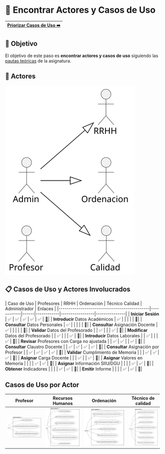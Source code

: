 # 📝 Encontrar Actores y Casos de Uso

[Priorizar Casos de Uso ➡️](PriorizarCasosDeUso.md) |
|--:|

## 🎯 **Objetivo**

El objetivo de este paso es **encontrar actores y casos de uso** siguiendo las [pautas teóricas](https://github.com/mmasias/IdSw1/blob/main/temario/contenidos/CdU.eAyCdU.md#c%C3%B3mo) de la asignatura.

## 👥 **Actores**  

![DiagramaDeActores](/images/modelosUML/CdU/Individuales/Actores.svg) 

 
 

## 📋 **Casos de Uso y Actores Involucrados**

| Caso de Uso                                  | Profesores | RRHH | Ordenación | Técnico Calidad | Administrador | Enlaces |
|----------------------------------------------|------------|------|------------|-----------------|---------------|
| **Iniciar Sesión**                           | ✅         | ✅  | ✅         | ✅              | ✅           | [📝](DetallarCasosDeUso.md#inicio-de-sesión)|
| **Introducir** Datos Académicos              | ✅         |      |            |                 |               | 📝|
| **Consultar** Datos Personales               | ✅         |      |            |                 |               | 📝|
| **Consultar** Asignación Docente             | ✅         |      |            |                 |               | 📝|
| **Validar** Datos del Profesorado            |            | ✅   |            |                 | ✅            | 📝|
| **Modificar** Datos del Profesorado          |            | ✅   |            |                 | ✅            | 📝|
| **Introducir** Datos Laborales               |            | ✅   |            |                 | ✅            | 📝|
| **Revisar** Profesores con Carga no ajustada |            | ✅   | ✅         |                 | ✅           | 📝|
| **Consultar** Claustro Docente               |            | ✅   | ✅         | ✅              | ✅           | 📝|
| **Consultar** Asignación por Profesor        |            | ✅   | ✅         | ✅              | ✅           | 📝|
| **Validar** Cumplimiento de Memoria          |            |      | ✅         | ✅              | ✅           | 📝|
| **Asignar** Carga Docente                    |            |      | ✅         |                 | ✅            | 📝|
| **Asignar** Valores en Memoria               |            |      |            | ✅              | ✅            | 📝|
| **Asignar** Información SIIU/DGU             |            |      |            | ✅              | ✅            | 📝|
| **Obtener** Indicadores                      |            |      |            | ✅              | ✅            | 📝|
| **Emitir** Informe                           |            |      |            | ✅              | ✅            | 📝|

## Casos de Uso por Actor

| Profesor | Recursos Humanos | Ordenación | Técnico de calidad |
|----------|------------------|------------|--------------------|
| ![Diagrama Profesor](/images/modelosUML/CdU/EstructurarCasosDeUso/profesor.svg) | ![Diagrama Recursos Humanos](/images/modelosUML/CdU/EstructurarCasosDeUso/RRHH.svg) | ![Diagrama Ordenacion](/images/modelosUML/CdU/EstructurarCasosDeUso/Ordenacion.svg) | ![Diagrama Tecnico de Calidad](/images/modelosUML/CdU/EstructurarCasosDeUso/TecnicoCalidad.svg) |